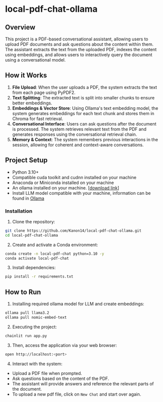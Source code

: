 # local-pdf-chat-ollama

## Overview
This project is a PDF-based conversational assistant, allowing users to upload PDF documents and ask questions about the content within them. The assistant extracts the text from the uploaded PDF, indexes the content using embeddings, and allows users to interactively query the document using a conversational model.

## How it Works
1. **File Upload**: When the user uploads a PDF, the system extracts the text from each page using PyPDF2.
2. **Text Splitting**: The extracted text is split into smaller chunks to ensure better embeddings.
3. **Embeddings & Vector Store**: Using Ollama's text embedding model, the system generates embeddings for each text chunk and stores them in Chroma for fast retrieval.
4. **Conversational Interface**: Users can ask questions after the document is processed. The system retrieves relevant text from the PDF and generates responses using the conversational retrieval chain.
5. **Memory & Context**: The system remembers previous interactions in the session, allowing for coherent and context-aware conversations.

## Project Setup
- Python 3.10+
- Compatible cuda toolkit and cudnn installed on your machine
- Anaconda or Miniconda installed on your machine
- An ollama installed on your machine. [[download link](https://ollama.com/download)]
- Install LLM model compatible with your machine, information can be found in [Ollama](https://github.com/ollama/ollama)

### Installation
1. Clone the repository:
```bash
git clone https://github.com/Kanon14/local-pdf-chat-ollama.git
cd local-pdf-chat-ollama
```

2. Create and activate a Conda environment:
```bash
conda create -n local-pdf-chat python=3.10 -y
conda activate local-pdf-chat
```

3. Install dependencies:
```bash
pip install -r requirements.txt
```

## How to Run
1. Installing required ollama model for LLM and create embeddings:
```bash
ollama pull llama3.2
ollama pull nomic-embed-text
```

2. Executing the project:
```bash
chainlit run app.py
```

3. Then, access the application via your web browser:
```bash
open http://localhost:<port>
```

4. Interact with the system:
- Upload a PDF file when prompted.
- Ask questions based on the content of the PDF.
- The assistant will provide answers and reference the relevant parts of the document. 
- To upload a new pdf file, click on `New Chat` and start over again. 